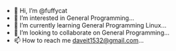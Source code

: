 - 👋 Hi, I’m @fuffycat
- 👀 I’m interested in General Programming...
- 🌱 I’m currently learning General Programming Linux...
- 💞️ I’m looking to collaborate on General Programming...
- 📫 How to reach me daveit1532@gmail.com...

<!---
fuffycat/fuffycat is a ✨ special ✨ repository because its `README.md` (this file) appears on your GitHub profile.
You can click the Preview link to take a look at your changes.
--->
